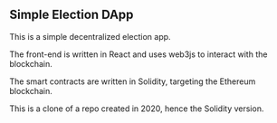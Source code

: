 
## Simple Election DApp

This is a simple decentralized election app.

The front-end is written in React and uses web3js to interact with the blockchain.

The smart contracts are written in Solidity, targeting the Ethereum blockchain.

This is a clone of a repo created in 2020, hence the Solidity version.

